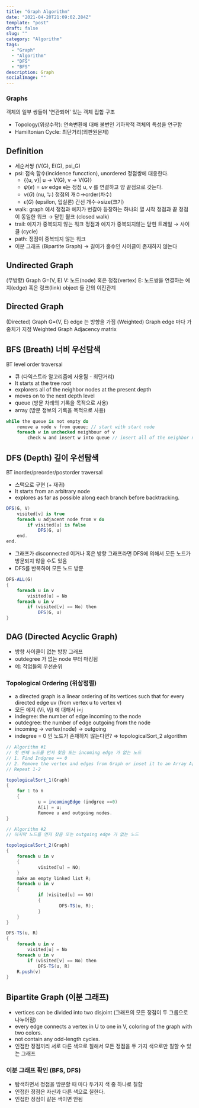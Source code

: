 ```yaml
---
title: "Graph Algorithm"
date: "2021-04-20T21:09:02.284Z"
template: "post"
draft: false
slug: ""
category: "Algorithm"
tags:
  - "Graph"
  - "Algorithm"
  - "DFS"
  - "BFS"
description: Graph
socialImage: ""
---
```


### Graphs

객체의 일부 쌍들이 '연관되어' 있는 객체 집합 구조

- Topology(위상수학): 연속변환에 대해 불변인 기하학적 객체의 특성을 연구함
- Hamiltonian Cycle: 최단거리(외판원문제)

## Definition

- 세순서쌍 (V(G), E(G), psi_G)
- psi: 접속 함수(incidence funcction), unordered 정점쌍에 대응한다.
  - {{u, v}| u → V(G), v → V(G)}
  - $\psi(e) =uv$ edge e는 정점 u, v 를 연결하고 양 끝점으로 갖는다.
  - $\nu(G)$ (nu, 누) 정점의 개수→order(차수)
  - $\epsilon(G)$ (epsilon, 입실론) 간선 개수→size(크기)
- walk: graph 에서 정점과 에지가 번갈아 등장하는 하나의 열
  시작 정점과 끝 정점이 동일한 워크 → 닫힌 웥크 (closed walk)
- trail: 에지가 중복되지 않는 워크
  정점과 에지가 중복되지않는 닫힌 트레일 → 사이클 (cycle)
- path: 정점이 중복되지 않는 워크
- 이분 그래프 (Bipartite Graph) → 길이가 홀수인 사이클이 존재하지 않는다

## Undirected Graph

(무방향) Graph G=(V, E)
V: 노드(node) 혹은 정점(vertex)
E: 노드쌍을 연결하는 에지(edge) 혹은 링크(link)
object 들 간의 이진관계

## Directed Graph

(Directed) Graph G=(V, E)
edge 는 방향을 가짐
(Weighted) Graph
edge 마다 가중치가 지정
Weighted Graph
Adjacency matrix

## BFS (Breath) 너비 우선탐색

BT level order traversal

- 큐 (다익스트라 알고리즘에 사용됨 - 최단거리)
- It starts at the tree root
- explorers all of the neighbor nodes at the present depth
- moves on to the next depth level
- queue (방문 차례의 기록을 목적으로 사용)
- array (방문 정보의 기록을 목적으로 사용)

```csharp
while the queue is not empty do
	remove a node v from queue; // start with start node
	foreach w in unchecked neighbour of v
		check w and insert w into queue // insert all of the neighbor nodes at the present depth
```

## DFS (Depth) 깊이 우선탐색

BT inorder/preorder/postorder traversal

- 스택으로 구현 (+ 재귀)
- It starts from an arbitrary node
- explores as far as possible along each branch before backtracking.

```csharp
DFS(G, V)
	visited[v] is true
	foreach u adjacent node from v do
		if visited[u] is false
			DFS(G, u)
	end.
end.
```

- 그래프가 disconnected 이거나 혹은 방향 그래프라면 DFS에 의해서 모든 노드가 방문되지 않을 수도 있음
- DFS를 반복하여 모든 노드 방문

```csharp
DFS-ALL(G)
{
	foreach u in v
		visited[u] = No
	foreach u in v
		if (visited[v] == No) then
			DFS(G, u)
}
```

## DAG (Directed Acyclic Graph)

- 방향 사이클이 없는 방향 그래프
- outdegree 가 없는 node 부터 마킹됨
- 예: 작업들의 우선순위

### Topological Ordering (위상정렬)

- a directed graph is a linear ordering of its vertices such that for every directed edge uv (from vertex u to vertex v)
- 모든 에지 (Vi, Vj) 에 대해서 i<j
- indegree: the number of edge incoming to the node
- outdegree: the number of edge outgoing from the node
- incoming → vertex(node) → outgoing
- indegree = 0 인 노드가 존재하지 않는다면? ⇒ topologicalSort_2 algorithm

```csharp
// Algorithm #1
// 첫 번째 노드를 먼저 찾음 또는 incoming edge 가 없는 노드
// 1. Find Indgree == 0
// 2. Remove the vertex and edges from Graph or inset it to an Array A[]
// Repeat 1-2

topologicalSort_1(Graph)
{
	for 1 to n
	{
			u = incomingEdge (indgree ==0)
			A[i] = u;
			Remove u and outgoing nodes.
}
```

```csharp
// Algorithm #2
// 마지막 노드를 먼저 찾음 또는 outgoing edge 가 없는 노드

topologicalSort_2(Graph)
{
	foreach u in v
	{
			visited[u] = NO;
	}
	make an empty linked list R;
	foreach u in v
	{
			if (visited[u] == NO)
			{
					DFS-TS(u, R);
			}
	}
}

DFS-TS(u, R)
{
	foreach u in v
		visited[u] = No
	foreach u in v
		if (visited[v] == No) then
			DFS-TS(u, R)
	R.push(v)
}
```

## Bipartite Graph (이분 그래프)

- vertices can be divided into two disjoint (그래프의 모든 정점이 두 그룹으로 나누어짐)
- every edge connects a vertex in U to one in V, coloring of the graph with two colors.
- not contain any odd-length cycles.
- 인접한 정점끼리 서로 다른 색으로 칠해서 모든 정점을 두 가지 색으로만 칠할 수 있는 그래프

### 이분 그래프 확인 (BFS, DFS)

- 탐색하면서 정점을 방문할 때 마다 두가지 색 중 하나로 칠함
- 인접한 정점은 자신과 다른 색으로 칠한다.
- 인접한 정점이 같은 색이면 안됨
